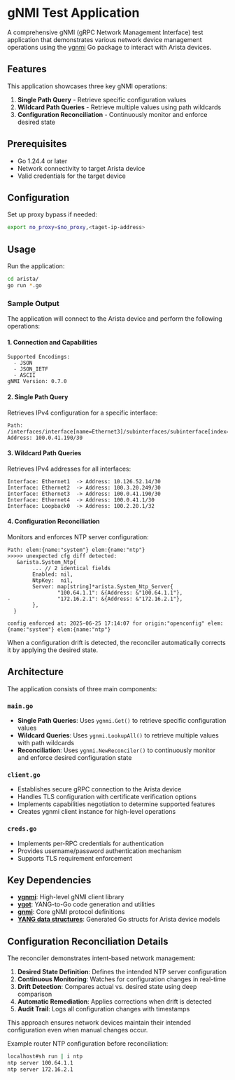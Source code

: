 # gNMI Test Application

A comprehensive gNMI (gRPC Network Management Interface) test application that demonstrates various network device management operations using the [ygnmi](https://github.com/openconfig/ygnmi) Go package to interact with Arista devices.

## Features

This application showcases three key gNMI operations:

1. **Single Path Query** - Retrieve specific configuration values
2. **Wildcard Path Queries** - Retrieve multiple values using path wildcards  
3. **Configuration Reconciliation** - Continuously monitor and enforce desired state

## Prerequisites

- Go 1.24.4 or later
- Network connectivity to target Arista device
- Valid credentials for the target device

## Configuration

Set up proxy bypass if needed:
```bash
export no_proxy=$no_proxy,<taget-ip-address>
```

## Usage

Run the application:
```bash
cd arista/
go run *.go
```

### Sample Output

The application will connect to the Arista device and perform the following operations:

#### 1. Connection and Capabilities
```
Supported Encodings:
  - JSON
  - JSON_IETF
  - ASCII
gNMI Version: 0.7.0
```

#### 2. Single Path Query
Retrieves IPv4 configuration for a specific interface:
```
Path: /interfaces/interface[name=Ethernet3]/subinterfaces/subinterface[index=0]/ipv4
Address: 100.0.41.190/30
```

#### 3. Wildcard Path Queries
Retrieves IPv4 addresses for all interfaces:
```
Interface: Ethernet1  -> Address: 10.126.52.14/30
Interface: Ethernet2  -> Address: 100.3.20.249/30
Interface: Ethernet3  -> Address: 100.0.41.190/30
Interface: Ethernet4  -> Address: 100.0.41.1/30
Interface: Loopback0  -> Address: 100.2.20.1/32
```

#### 4. Configuration Reconciliation
Monitors and enforces NTP server configuration:

```
Path: elem:{name:"system"} elem:{name:"ntp"}
>>>>> unexpected cfg diff detected:
   &arista.System_Ntp{
        ... // 2 identical fields
        Enabled: nil,
        NtpKey:  nil,
        Server: map[string]*arista.System_Ntp_Server{
                "100.64.1.1": &{Address: &"100.64.1.1"},
-               "172.16.2.1": &{Address: &"172.16.2.1"},
        },
  }

config enforced at: 2025-06-25 17:14:07 for origin:"openconfig" elem:{name:"system"} elem:{name:"ntp"}
```

When a configuration drift is detected, the reconciler automatically corrects it by applying the desired state.

## Architecture

The application consists of three main components:

### `main.go`
- **Single Path Queries**: Uses `ygnmi.Get()` to retrieve specific configuration values
- **Wildcard Queries**: Uses `ygnmi.LookupAll()` to retrieve multiple values with path wildcards
- **Reconciliation**: Uses `ygnmi.NewReconciler()` to continuously monitor and enforce desired configuration state

### `client.go`
- Establishes secure gRPC connection to the Arista device
- Handles TLS configuration with certificate verification options
- Implements capabilities negotiation to determine supported features
- Creates ygnmi client instance for high-level operations

### `creds.go`
- Implements per-RPC credentials for authentication
- Provides username/password authentication mechanism
- Supports TLS requirement enforcement

## Key Dependencies

- **[ygnmi](https://github.com/openconfig/ygnmi)**: High-level gNMI client library
- **[ygot](https://github.com/openconfig/ygot)**: YANG-to-Go code generation and utilities
- **[gnmi](https://github.com/openconfig/gnmi)**: Core gNMI protocol definitions
- **[YANG data structures](https://github.com/nleiva/yang-data-structures)**: Generated Go structs for Arista device models

## Configuration Reconciliation Details

The reconciler demonstrates intent-based network management:

1. **Desired State Definition**: Defines the intended NTP server configuration
2. **Continuous Monitoring**: Watches for configuration changes in real-time
3. **Drift Detection**: Compares actual vs. desired state using deep comparison
4. **Automatic Remediation**: Applies corrections when drift is detected
5. **Audit Trail**: Logs all configuration changes with timestamps

This approach ensures network devices maintain their intended configuration even when manual changes occur.

Example router NTP configuration before reconciliation:

```bash
localhost#sh run | i ntp
ntp server 100.64.1.1
ntp server 172.16.2.1
```
